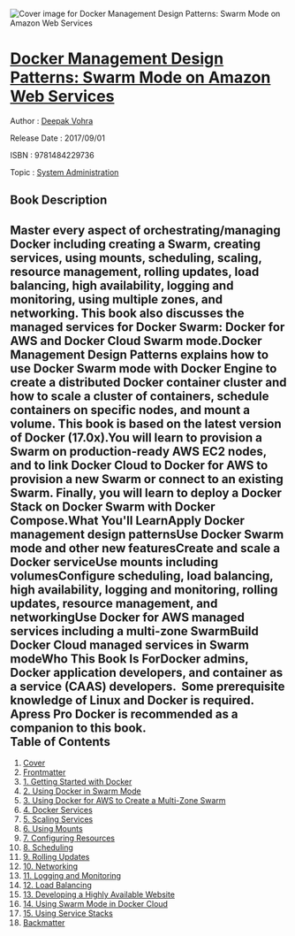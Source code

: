 ![Cover image for Docker Management Design Patterns: Swarm Mode on Amazon Web Services](https://imgdetail.ebookreading.net/cover/cover/system_admin/EB9781484229736.jpg)

[Docker Management Design Patterns: Swarm Mode on Amazon Web Services](https://ebookreading.net/view/book/Docker+Management+Design+Patterns%3A+Swarm+Mode+on+Amazon+Web+Services-EB9781484229736_1.html "Docker Management Design Patterns: Swarm Mode on Amazon Web Services")
====================================================================================================================

Author : [Deepak Vohra](https://ebookreading.net/search/author/Deepak+Vohra)

Release Date : 2017/09/01

ISBN : 9781484229736

Topic : [System Administration](https://ebookreading.net/search/category/system-administration)

Book Description
-----------------

Master every aspect of orchestrating/managing Docker including creating a Swarm, creating services, using mounts, scheduling, scaling, resource management, rolling updates, load balancing, high availability, logging and monitoring, using multiple zones, and networking. This book also discusses the managed services for Docker Swarm: Docker for AWS and Docker Cloud Swarm mode.Docker Management Design Patterns explains how to use Docker Swarm mode with Docker Engine to create a distributed Docker container cluster and how to scale a cluster of containers, schedule containers on specific nodes, and mount a volume. This book is based on the latest version of Docker (17.0x).You will learn to provision a Swarm on production-ready AWS EC2 nodes, and to link Docker Cloud to Docker for AWS to provision a new Swarm or connect to an existing Swarm. Finally, you will learn to deploy a Docker Stack on Docker Swarm with Docker Compose.What You'll LearnApply Docker management design patternsUse Docker Swarm mode and other new featuresCreate and scale a Docker serviceUse mounts including volumesConfigure scheduling, load balancing, high availability, logging and monitoring, rolling updates, resource management, and networkingUse Docker for AWS managed services including a multi-zone SwarmBuild Docker Cloud managed services in Swarm modeWho This Book Is ForDocker admins, Docker application developers, and container as a service (CAAS) developers.  Some prerequisite knowledge of Linux and Docker is required. Apress Pro Docker is recommended as a companion to this book.              
Table of Contents
-----------------

1. [Cover](https://ebookreading.net/view/book/Docker+Management+Design+Patterns%3A+Swarm+Mode+on+Amazon+Web+Services-EB9781484229736_1.html)
1. [Frontmatter](https://ebookreading.net/view/book/Docker+Management+Design+Patterns%3A+Swarm+Mode+on+Amazon+Web+Services-EB9781484229736_2.html)
1. [1. Getting Started with Docker](https://ebookreading.net/view/book/Docker+Management+Design+Patterns%3A+Swarm+Mode+on+Amazon+Web+Services-EB9781484229736_3.html)
1. [2. Using Docker in Swarm Mode](https://ebookreading.net/view/book/Docker+Management+Design+Patterns%3A+Swarm+Mode+on+Amazon+Web+Services-EB9781484229736_4.html)
1. [3. Using Docker for AWS to Create a Multi-Zone Swarm](https://ebookreading.net/view/book/Docker+Management+Design+Patterns%3A+Swarm+Mode+on+Amazon+Web+Services-EB9781484229736_5.html)
1. [4. Docker Services](https://ebookreading.net/view/book/Docker+Management+Design+Patterns%3A+Swarm+Mode+on+Amazon+Web+Services-EB9781484229736_6.html)
1. [5. Scaling Services](https://ebookreading.net/view/book/Docker+Management+Design+Patterns%3A+Swarm+Mode+on+Amazon+Web+Services-EB9781484229736_7.html)
1. [6. Using Mounts](https://ebookreading.net/view/book/Docker+Management+Design+Patterns%3A+Swarm+Mode+on+Amazon+Web+Services-EB9781484229736_8.html)
1. [7. Configuring Resources](https://ebookreading.net/view/book/Docker+Management+Design+Patterns%3A+Swarm+Mode+on+Amazon+Web+Services-EB9781484229736_9.html)
1. [8. Scheduling](https://ebookreading.net/view/book/Docker+Management+Design+Patterns%3A+Swarm+Mode+on+Amazon+Web+Services-EB9781484229736_10.html)
1. [9. Rolling Updates](https://ebookreading.net/view/book/Docker+Management+Design+Patterns%3A+Swarm+Mode+on+Amazon+Web+Services-EB9781484229736_11.html)
1. [10. Networking](https://ebookreading.net/view/book/Docker+Management+Design+Patterns%3A+Swarm+Mode+on+Amazon+Web+Services-EB9781484229736_12.html)
1. [11. Logging and Monitoring](https://ebookreading.net/view/book/Docker+Management+Design+Patterns%3A+Swarm+Mode+on+Amazon+Web+Services-EB9781484229736_13.html)
1. [12. Load Balancing](https://ebookreading.net/view/book/Docker+Management+Design+Patterns%3A+Swarm+Mode+on+Amazon+Web+Services-EB9781484229736_14.html)
1. [13. Developing a Highly Available Website](https://ebookreading.net/view/book/Docker+Management+Design+Patterns%3A+Swarm+Mode+on+Amazon+Web+Services-EB9781484229736_15.html)
1. [14. Using Swarm Mode in Docker Cloud](https://ebookreading.net/view/book/Docker+Management+Design+Patterns%3A+Swarm+Mode+on+Amazon+Web+Services-EB9781484229736_16.html)
1. [15. Using Service Stacks](https://ebookreading.net/view/book/Docker+Management+Design+Patterns%3A+Swarm+Mode+on+Amazon+Web+Services-EB9781484229736_17.html)
1. [Backmatter](https://ebookreading.net/view/book/Docker+Management+Design+Patterns%3A+Swarm+Mode+on+Amazon+Web+Services-EB9781484229736_18.html)
